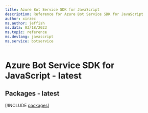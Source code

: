 ```yaml
---
title: Azure Bot Service SDK for JavaScript
description: Reference for Azure Bot Service SDK for JavaScript
author: xirzec
ms.author: jeffish
ms.data: 03/18/2023
ms.topic: reference
ms.devlang: javascript
ms.service: botservice
---
```

# Azure Bot Service SDK for JavaScript - latest
## Packages - latest
[!INCLUDE [packages](bot-service-index.md)]
